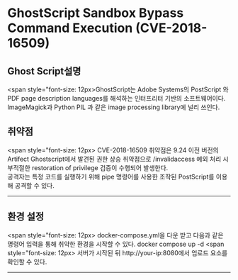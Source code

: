 # GhostScript Sandbox Bypass Command Execution (CVE-2018-16509)

## Ghost Script설명
<span style="font-size: 12px>GhostScript는 Adobe Systems의 PostScript 와 PDF page description languages를 해석하는 인터프리터 기반의 소프트웨어이다.  
ImageMagick과 Python PIL 과 같은 image processing library에 널리 쓰인다. </span>  
  


## 취약점
<span style="font-size: 12px> CVE-2018-16509 취약점은 9.24 이전 버전의 Artifect Ghostscript에서 발견된 권한 상승 취약점으로
/invalidaccess 예외 처리 시 부적절한 restoration of privilege 검증이 수행되어 발생한다.  
공격자는 특정 코드를 실행하기 위해 pipe 명령어를 사용한 조작된 PostScript를 이용해 공격할 수 있다.</span>
  

--------------------------------------------------------------------------------------------------------------------
## 환경 설정

<span style="font-size: 12px> docker-compose.yml을 다운 받고 다음과 같은 명령어 입력을 통해 취약한 환경을 시작할 수 있다.</span> 
  docker compose up -d
<span style="font-size: 12px> 서버가 시작된 뒤 http://your-ip:8080에서 업로드 요소를 확인할 수 있다. </span>

--------------------------------------------------------------------------------------------------------------------
